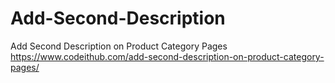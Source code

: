 # Add-Second-Description
Add Second Description on Product Category Pages<br>
https://www.codeithub.com/add-second-description-on-product-category-pages/
